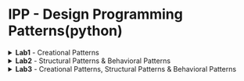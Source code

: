 # IPP - Design Programming Patterns(python)
<details>
<summary> <b>Lab1</b> - Creational Patterns
</summary>

 
## Creational Patterns
- Abstract Factory
- Factory
- Singleton

## Abstract factory and Factory
MicrosoftServiceFactory and AppleServiceFactory(concrete factories) → Service factory(abstract factory)
```python3
class ServiceFactory:
    def getHumanResources(self): pass

    def getApplications(self): pass

    def getDelivery(self): pass


class MicrosoftServiceFactory(ServiceFactory):
    def getHumanResources(self):
        return MicrosoftHumanResources()

    def getApplications(self):
        return MicrosoftApplications()

    def getDelivery(self):
        return MicrosoftDelivery()


class AppleServiceFactory(ServiceFactory):
    def getHumanResources(self):
        return AppleHumanResources()

    def getApplications(self):
        return AppleApplications()

    def getDelivery(self):
        return AppleDelivery()
```
## Singleton
Creates only a single instance of of an object
```python3
class Singleton(type):
    def __init__(cls, name, bases, attrs, **kwargs): # __init__(cls,...) where cls is classself 
        super().__init__(name, bases, attrs) 
        #The super function is used to gain access to inherited methods –
        #from a parent or sibling class – that has been overwritten in a class object.
        cls._instance = None

    def __call__(cls, *args, **kwargs): # __call__() call operator
        if cls._instance is None:
            cls._instance = super().__call__(*args, **kwargs)
        return cls._instance
```
![ScreenShot](screens/1.png)
![ScreenShot](screens/2.png)
```python3
class MicrosoftApplications(Service, metaclass=Singleton):
    def __init__(self):
        Service.__init__(self, "Microsoft", "Applications")


class MicrosoftDelivery(Service, metaclass=Singleton):
    def __init__(self):
        Service.__init__(self, "Microsoft", "Delivery")
```
The marked addresses of the object prove the Single instance of an object

</details>
<details>
<summary> <b>Lab2</b> - Structural Patterns & Behavioral Patterns
</summary>


## Structural Patterns & Behavioral Patterns
- Proxy
- State
- Decorator

## Proxy with States

Here i incapsulate the implementation and return a proxy of that implementatioon.
```python3
class Proxy:
    def __init__(self, imp):
        self.__implementation = imp

    def __getattr__(self, name):
        return getattr(self.__implementation, name)

```
After what, i take the implementation from proxy and change the implementation without losing the object memory allocation in another sense we just change the *state*.
```python3
class State(Proxy):
    def __init__(self, imp):
        super().__init__(imp)

    def changeImp(self, newImp):
        super().__init__(newImp)

    def __getattr__(self, name):
        return super().__getattr__(name)
```
## Decorator
In the following diagram i try to describe a coffee and the variations that can be applied to it also i will add the implemented object in a proxy:

![ScreenShot](screens/3.png)


```python3
print('----------Process----------proxy cappuccino')
cappuccino = ProxyState.State(Cappuccino())
print(cappuccino.getDescription(), ": $", cappuccino.getTotalCost())
print(cappuccino.__repr__())
print()
print('----------Process----------proxy cappuccino')
cappuccino.changeImp(Whipped(Decaf(Cappuccino())))
print(cappuccino.getDescription(), ": $", cappuccino.getTotalCost())
print(cappuccino.__repr__())
print()
print('----------Process----------proxy cappuccino')
cappuccino.changeImp(Decaf(Whipped(Cappuccino())))
print(cappuccino.getDescription(), ": $", cappuccino.getTotalCost())
print(cappuccino.__repr__())
print()
print('----------Process----------proxy test cappuccino')
test = Decaf(Whipped(Cappuccino()))
print(test.getDescription(), ": $", test.getTotalCost())
print(test.__repr__())
print()
print('----------Process----------')
Hyper = ExtraEspresso(Decaf(Dry(EspressoConPanna())))
print(Hyper.getDescription(), ": $", Hyper.getTotalCost())
print(Hyper.__repr__())
```

- The first 3 outputs show how i put the decorated object in a proxy the first one contains the declaration of proxy and the rest 2 i just change the objects in state of the same proxy.*The proof of this concept is that proxy object is using the same address.*
- In the rest 2 outputs i just demonstrate how the decorator works.

![ScreenShot](screens/4.png)


</details>
<details>
<summary> <b>Lab3</b> - Creational Patterns, Structural Patterns & Behavioral Patterns
</summary>

 
## Creational Patterns, Structural Patterns & Behavioral Patterns 
- Prototype
- Strategy
- Flyweight
- Façade

## Prototype

Prototype creates a clone of a method, which is why the address of both the real object and the clone is similar

![ScreenShot](screens/5.png)

### Implementation

```python3
class Prototype:
    """ Object, that can be cloned.
    This is just a base class, so the clone() method
    is not implemented. But all subclasses have to
    override it.
    """

    _type = None
    _value = None

    def clone(self):
        pass
    def getType(self):
        return self._type

    def getValue(self):
        return self._value


class ProductType1(Prototype):
    """ Concrete prototype.
    Implementation of Prototype. Important part is the
    clone() method.
    """

    def __init__(self, number):
        self._type = self
        self._value = number

    def clone(self):
        return copy.copy(self)


class ProductType2(Prototype):
    """ Concrete prototype. """

    def __init__(self, number):
        self._type = self
        self._value = number

    def clone(self):
        return copy.copy(self)
```

## Strategy
Strategy allows a change of algorithm at runtime.

![ScreenShot](screens/7.png)

### Implementation

```python3
class StrategyExample:
    def __init__(self, func=None):
        self.name = 'Strategy Example 0'
        if func is not None:
            self.execute = types.MethodType(func, self)

    def execute(self, flyweight_factory):
        print(self.name)
        # print(self)
        return F.printing("flyweight execution example strat", flyweight_factory)


def replace1(self, flyweight_factory):
    print('Replacement Strategy 1')
    # print(self)
    return F.printing("flyweight Replacement 1", flyweight_factory)


def replace2(self, flyweight_factory):
    print('Replacement Strategy 2')
    # print(self)
    return F.printing("flyweight Replacement 2", flyweight_factory)
```

## Flyweight

Flyweight ,uses sharing to support large numbers of fine-grained objects
efficiently, meaning its a way to make the application more efficient in memory management.

![ScreenShot](screens/6.png)

### Implementation

```python3
import abc


class FlyweightFactory:
    """
    Create and manage flyweight objects.
    Ensure that flyweights are shared properly. When a client requests a
    flyweight, the FlyweightFactory object supplies an existing instance
    or creates one, if none exists.
    """

    def __init__(self):
        self._flyweights = {}

    def get_flyweight(self, key):
        try:
            flyweight = self._flyweights[key]
        except KeyError:
            flyweight = ConcreteFlyweight()
            self._flyweights[key] = flyweight
        return flyweight


class Flyweight(metaclass=abc.ABCMeta):
    """
    Declare an interface through which flyweights can receive and act on
    extrinsic state.
    """

    def __init__(self):
        self.intrinsic_state = None

    @abc.abstractmethod
    def operation(self, extrinsic_state):
        pass


class ConcreteFlyweight(Flyweight):
    """
    Implement the Flyweight interface and add storage for intrinsic
    state, if any. A ConcreteFlyweight object must be sharable. Any
    state it stores must be intrinsic; that is, it must be independent
    of the ConcreteFlyweight object's context.
    """

    def operation(self, *extrinsic_state):
        return self, extrinsic_state
```

## Façade
A facade is an object that provides a simplified interface to a larger body of code, such as a class library, meaning in a way encapsulating more functions in one.

![ScreenShot](screens/8.png)

![ScreenShot](screens/9.png)

### Implementation

```python3
def upfly(v, flyweight_factory):
    this = P.ProductType1(F.printing("flyweight2", flyweight_factory))
    this2 = P.ProductType2(F.printing("flyweight1", flyweight_factory))
    return v and this or this2


def upstr(v, str, flyweight_factory):
    this = P.ProductType1(str.execute(flyweight_factory))
    this2 = P.ProductType2(str.execute(flyweight_factory))
    return v and this or this2
```

</details>
